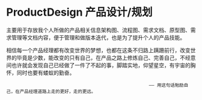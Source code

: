 # ProductDesign 产品设计/规划
主要用于存放我个人所做的产品相关信息架构图、流程图、需求文档、原型图、需求管理等文档内容，便于管理和做版本迭代，也是为了提升个人的产品技能。


相信每一个产品经理都有改变世界的梦想，也都在这条不归路上蹒跚前行，改变世界的毕竟是少数，能改变的只有自己，在产品之路上修炼自己、完善自己，不经意间也许就会发现自己已经做了一件了不起的事，脚踏实地，仰望星空，有宇宙的胸怀，同时也要有蝼蚁的勤奋。 

                                                         —— 用这句话勉励自己，在产品经理道路上走的更好，走的更远。
